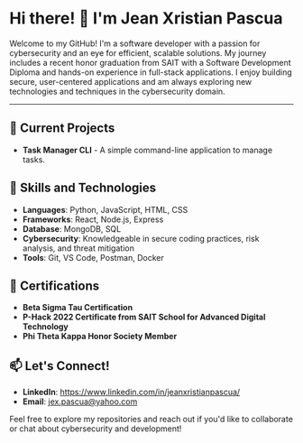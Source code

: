 # Hi there! 👋 I'm Jean Xristian Pascua

Welcome to my GitHub! I'm a software developer with a passion for cybersecurity and an eye for efficient, scalable solutions. My journey includes a recent honor graduation from SAIT with a Software Development Diploma and hands-on experience in full-stack applications. I enjoy building secure, user-centered applications and am always exploring new technologies and techniques in the cybersecurity domain.

---

## 🔭 Current Projects
- **Task Manager CLI** -  A simple command-line application to manage tasks.

## 🌱 Skills and Technologies
- **Languages**: Python, JavaScript, HTML, CSS
- **Frameworks**: React, Node.js, Express
- **Database**: MongoDB, SQL 
- **Cybersecurity**: Knowledgeable in secure coding practices, risk analysis, and threat mitigation
- **Tools**: Git, VS Code, Postman, Docker

## 📜 Certifications
- **Beta Sigma Tau Certification**
- **P-Hack 2022 Certificate from SAIT School for Advanced Digital Technology**
- **Phi Theta Kappa Honor Society Member**

## 📫 Let's Connect!
- **LinkedIn**: https://www.linkedin.com/in/jeanxristianpascua/
- **Email**: [jex.pascua@yahoo.com](mailto:jex.pascua@yahoo.com)

Feel free to explore my repositories and reach out if you'd like to collaborate or chat about cybersecurity and development!
